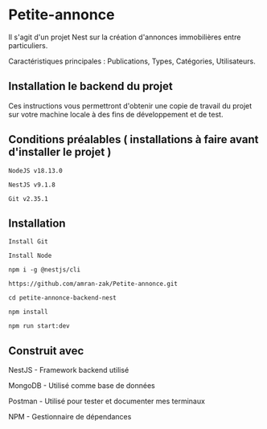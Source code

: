 # Petite-annonce

Il s'agit d'un projet Nest sur la création d'annonces immobilières entre particuliers.

Caractéristiques principales : Publications, Types, Catégories, Utilisateurs.

## Installation le backend du projet
Ces instructions vous permettront d'obtenir une copie de travail du projet sur votre machine locale à des fins de développement et de test.

## Conditions préalables ( installations à faire avant d'installer le projet )

```
NodeJS v18.13.0

NestJS v9.1.8

Git v2.35.1

```
## Installation
```
Install Git

Install Node

npm i -g @nestjs/cli

https://github.com/amran-zak/Petite-annonce.git

cd petite-annonce-backend-nest

npm install

npm run start:dev
```
## Construit avec

NestJS - Framework backend utilisé

MongoDB - Utilisé comme base de données

Postman - Utilisé pour tester et documenter mes terminaux

NPM - Gestionnaire de dépendances
